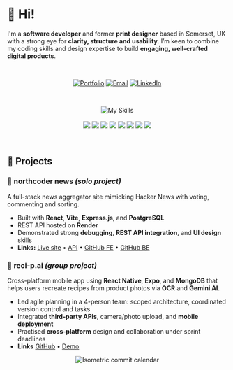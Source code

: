 # 👋 Hi!

I'm a **software developer** and former **print designer** based in Somerset, UK with a strong eye for **clarity, structure and usability**. I’m keen to combine my coding skills and design expertise to build **engaging, well-crafted digital products**.

<div>&nbsp;</div>

<div align="center">

[![Portfolio](https://img.shields.io/badge/Portfolio-simonbusby.netlify.app-FFD700?style=flat&logo=personalwebsite&logoColor=black)](https://simonbusby.netlify.app/)
[![Email](https://img.shields.io/badge/-simon.busby@gmail.com-D14836?style=flat&logo=gmail&logoColor=white)](mailto:simon.busby@gmail.com)
[![LinkedIn](https://img.shields.io/badge/LinkedIn-simon--busby--frome-0077B5?style=flat&logo=linkedin&logoColor=white)](https://www.linkedin.com/in/simon-busby-frome)
</div>

<div>&nbsp;</div>

<div align="center">

![My Skills](https://skillicons.dev/icons?i=js,react,next,nodejs,express,vite,tailwind,figma,postgres,mongodb,jest,github,netlify,supabase)  
<br>
<img src="https://img.shields.io/badge/React_Native-61DAFB?style=flat&logo=react&logoColor=black" />
<img src="https://img.shields.io/badge/Expo-000020?style=flat&logo=expo&logoColor=white" />
<img src="https://img.shields.io/badge/Render-00979D?style=flat&logo=render&logoColor=white" />
<img src="https://img.shields.io/badge/REST_API-ff6f61?style=flat" />
<img src="https://img.shields.io/badge/MVC-007ACC?style=flat" />
<img src="https://img.shields.io/badge/TDD-5c2d91?style=flat&logo=testinglibrary&logoColor=white" />
<img src="https://img.shields.io/badge/Supertest-6c757d?style=flat" />
<img src="https://img.shields.io/badge/Gemini_API-4285F4?style=flat&logo=google&logoColor=white" />

</div>
<div>&nbsp;</div>

## 📂 Projects

### 🔗 northcoder news *(solo project)*  
A full-stack news aggregator site mimicking Hacker News with voting, commenting and sorting.

- Built with **React**, **Vite**, **Express.js**, and **PostgreSQL**
- REST API hosted on **Render**
- Demonstrated strong **debugging**, **REST API integration**, and **UI design** skills  
- **Links:** [Live site](https://nc-news-sgtb.netlify.app) • [API](https://nc-news-3jz4.onrender.com) • [GitHub FE](https://github.com/bluesky2006/nc-news) • [GitHub BE](https://github.com/bluesky2006/nc-news-be)

### 🤖 reci-p.ai *(group project)*  
Cross-platform mobile app using **React Native**, **Expo**, and **MongoDB** that helps users recreate recipes from product photos via **OCR** and **Gemini AI**.

- Led agile planning in a 4-person team: scoped architecture, coordinated version control and tasks
- Integrated **third-party APIs**, camera/photo upload, and **mobile deployment**
- Practised **cross-platform** design and collaboration under sprint deadlines
- **Links** [GitHub](https://github.com/bluesky2006/reci-p.ai) • [Demo](https://www.northcoders.com/blog/reci-p-ai/e)

<p align="center">
  <img src="/metrics.plugin.isocalendar.svg" alt="Isometric commit calendar">
</p>

